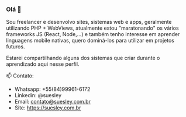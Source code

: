 ### Olá 👋

Sou freelancer e desenvolvo sites, sistemas web e apps, geralmente utilizando PHP + WebViews, atualmente estou "maratonando" os vários frameworks JS (React, Node,...) e também tenho interesse em aprender linguagens mobile nativas, quero dominá-los para utilizar em projetos futuros.

Estarei compartilhando alguns dos sistemas que criar durante o aprendizado aqui nesse perfil.

📫 Contato:
- Whatsapp: +55(84)99961-6172
- Linkedin: @suesley
- Email: contato@suesley.com.br
- Site: https://suesley.com.br
